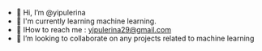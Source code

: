 - 👋 Hi, I’m @yipulerina
- 👀 I'm currently learning machine learning.
- 🌱 IHow to reach me : yipulerina29@gmail.com
- 💞️ I’m looking to collaborate on any projects related to machine learning


<!---
yipulerina/yipulerina is a ✨ special ✨ repository because its `README.md` (this file) appears on your GitHub profile.
You can click the Preview link to take a look at your changes.
--->
